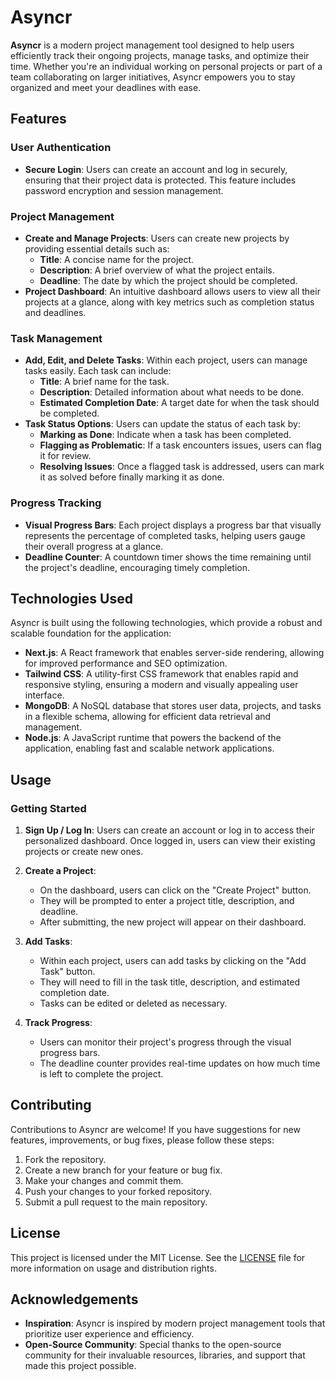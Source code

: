 # Asyncr

**Asyncr** is a modern project management tool designed to help users efficiently track their ongoing projects, manage tasks, and optimize their time. Whether you're an individual working on personal projects or part of a team collaborating on larger initiatives, Asyncr empowers you to stay organized and meet your deadlines with ease.

## Features

### User Authentication

- **Secure Login**: Users can create an account and log in securely, ensuring that their project data is protected. This feature includes password encryption and session management.

### Project Management

- **Create and Manage Projects**: Users can create new projects by providing essential details such as:
  - **Title**: A concise name for the project.
  - **Description**: A brief overview of what the project entails.
  - **Deadline**: The date by which the project should be completed.
- **Project Dashboard**: An intuitive dashboard allows users to view all their projects at a glance, along with key metrics such as completion status and deadlines.

### Task Management

- **Add, Edit, and Delete Tasks**: Within each project, users can manage tasks easily. Each task can include:
  - **Title**: A brief name for the task.
  - **Description**: Detailed information about what needs to be done.
  - **Estimated Completion Date**: A target date for when the task should be completed.
- **Task Status Options**: Users can update the status of each task by:
  - **Marking as Done**: Indicate when a task has been completed.
  - **Flagging as Problematic**: If a task encounters issues, users can flag it for review.
  - **Resolving Issues**: Once a flagged task is addressed, users can mark it as solved before finally marking it as done.

### Progress Tracking

- **Visual Progress Bars**: Each project displays a progress bar that visually represents the percentage of completed tasks, helping users gauge their overall progress at a glance.
- **Deadline Counter**: A countdown timer shows the time remaining until the project's deadline, encouraging timely completion.

## Technologies Used

Asyncr is built using the following technologies, which provide a robust and scalable foundation for the application:

- **Next.js**: A React framework that enables server-side rendering, allowing for improved performance and SEO optimization.
- **Tailwind CSS**: A utility-first CSS framework that enables rapid and responsive styling, ensuring a modern and visually appealing user interface.
- **MongoDB**: A NoSQL database that stores user data, projects, and tasks in a flexible schema, allowing for efficient data retrieval and management.
- **Node.js**: A JavaScript runtime that powers the backend of the application, enabling fast and scalable network applications.

## Usage

### Getting Started

1. **Sign Up / Log In**: Users can create an account or log in to access their personalized dashboard. Once logged in, users can view their existing projects or create new ones.

2. **Create a Project**:

   - On the dashboard, users can click on the "Create Project" button.
   - They will be prompted to enter a project title, description, and deadline.
   - After submitting, the new project will appear on their dashboard.

3. **Add Tasks**:

   - Within each project, users can add tasks by clicking on the "Add Task" button.
   - They will need to fill in the task title, description, and estimated completion date.
   - Tasks can be edited or deleted as necessary.

4. **Track Progress**:
   - Users can monitor their project's progress through the visual progress bars.
   - The deadline counter provides real-time updates on how much time is left to complete the project.

## Contributing

Contributions to Asyncr are welcome! If you have suggestions for new features, improvements, or bug fixes, please follow these steps:

1. Fork the repository.
2. Create a new branch for your feature or bug fix.
3. Make your changes and commit them.
4. Push your changes to your forked repository.
5. Submit a pull request to the main repository.

## License

This project is licensed under the MIT License. See the [LICENSE](LICENSE) file for more information on usage and distribution rights.

## Acknowledgements

- **Inspiration**: Asyncr is inspired by modern project management tools that prioritize user experience and efficiency.
- **Open-Source Community**: Special thanks to the open-source community for their invaluable resources, libraries, and support that made this project possible.
